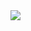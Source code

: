 <a href="https://github.com/devxb/gitanimals">
  <img src="https://render.gitanimals.org/farms/deepbluewarn"/>
</a>
